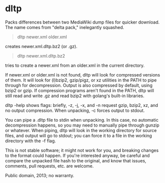 dltp
====

Packs differences between two MediaWiki dump files for quicker download. 
The name comes from "delta pack," inelegantly squashed.

> dltp newer.xml older.xml

creates newer.xml.dltp.bz2 (or .gz).

> dltp newer.xml.dltp.bz2

tries to create a newer.xml from an older.xml in the current directory. 

If newer.xml or older.xml is not found, dltp will look for compressed
versions of them.  It will look for (l)bzip2, gzip/pigz, or xz utilities in
the PATH to pipe through for decompression.  Output is also compressed by
default, using bzip2 or gzip.  If compression programs aren't found in the
PATH, dltp will still read and write .gz and read bzip2 with golang's
built-in libraries.

dltp -help shows flags: briefly, -z, -j, -x, and -n request gzip, bzip2, xz,
and no output compression.  When unpacking, -c forces output to stdout.

You can pipe a .dltp file to stdin when unpacking. In this case, no
automatic decompression happens, so you may need to manually pipe through
gunzip or whatever.  When piping, dltp will look in the working directory
for source files, and output will go to stdout; you can force it to a file
in the working directory with the -f flag.

This is not stable software; it might not work for you, and breaking changes
to the format could happen.  If you're interested anyway, be careful and
compare the unpacked file hash to the original, and know that issues,
comments, pull requests, etc. are welcome.

Public domain, 2013; no warranty.